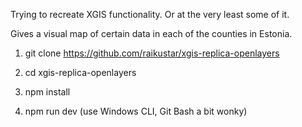 Trying to recreate XGIS functionality. Or at the very least some of it.

Gives a visual map of certain data in each of the counties in Estonia.


1. git clone https://github.com/raikustar/xgis-replica-openlayers

2. cd xgis-replica-openlayers

3. npm install

4. npm run dev (use Windows CLI, Git Bash a bit wonky)

